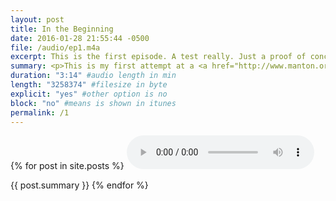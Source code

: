 ```yaml
---
layout: post
title: In the Beginning
date: 2016-01-28 21:55:44 -0500
file: /audio/ep1.m4a
excerpt: This is the first episode. A test really. Just a proof of concept to see if this thing could be possible.
summary: <p>This is my first attempt at a <a href="http://www.manton.org/2016/01/new-podcast-timetable.html">microcast</a>--a mini podcast--hosted completely on Github using a Jekyll generated static blog.</p><p><a href="https://twitter.com/LK64076007A">Contact me</a> on Twitter.</p>
duration: "3:14" #audio length in min
length: "3258374" #filesize in byte
explicit: "yes" #other option is no
block: "no" #means is shown in itunes
permalink: /1
---
```

{% for post in site.posts %}
<audio controls>
  <source src="{{site.url}}{{site.baseurl}}{{ post.file }}" type="audio/x-m4a">
Your browser does not support the audio element.
</audio>

{{ post.summary }}
{% endfor %}